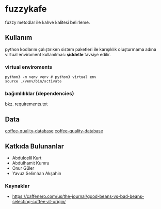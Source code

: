 # fuzzykafe

fuzzy metodlar ile kahve kalitesi belirleme.  

## Kullanım

python kodlarını çalıştırıken sistem paketleri ile karışıklık oluşturmama adına virtual enviroment kullanılması **şiddetle** tavsiye edilir.

### virtual enviroments
```
python3 -m venv venv # python3 virtual env
source ./venv/bin/activate
```

### bağımlılıklar (dependencies)

bkz. requirements.txt

## Data
[coffee-quality-database](https://github.com/jldbc/coffee-quality-database)
[coffee-quality-database](https://www.kaggle.com/volpatto/coffee-quality-database-from-cqi?select=merged_data_cleaned.csv)

## Katkıda Bulunanlar

- Abdulcelil Kurt
- Abdulhamit Kumru
- Onur Güler
- Yavuz Selimhan Akşahin

### Kaynaklar

- https://caffenero.com/us/the-journal/good-beans-vs-bad-beans-selecting-coffee-at-origin/